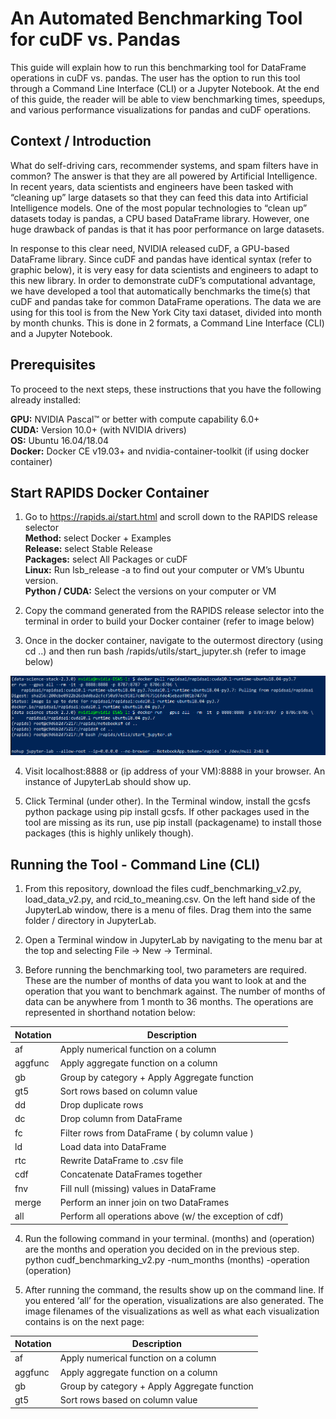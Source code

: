 # An Automated Benchmarking Tool for cuDF vs. Pandas
This guide will explain how to run this benchmarking tool for DataFrame operations in cuDF vs. pandas. The user has the option to run this tool through a Command Line Interface (CLI) or a Jupyter Notebook. At the end of this guide, the reader will be able to view benchmarking times, speedups, and various performance visualizations for pandas and cuDF operations. 

## Context / Introduction
What do self-driving cars, recommender systems, and spam filters have in common? The answer is that they are all powered by Artificial Intelligence. In recent years, data scientists and engineers have been tasked with “cleaning up” large datasets so that they can feed this data into Artificial Intelligence models. One of the most popular technologies to “clean up” datasets today is pandas, a CPU based DataFrame library. However, one huge drawback of pandas is that it has poor performance on large datasets. 

In response to this clear need, NVIDIA released cuDF, a GPU-based DataFrame library. Since cuDF and pandas have identical syntax (refer to graphic below), it is very easy for data scientists and engineers to adapt to this new library. In order to demonstrate cuDF’s computational advantage, we have developed a tool that automatically benchmarks the time(s) that cuDF and pandas take for common DataFrame operations. The data we are using for this tool is from the New York City taxi dataset, divided into month by month chunks. This is done in 2 formats, a Command Line Interface (CLI) and a Jupyter Notebook. 

## Prerequisites

To proceed to the next steps, these instructions that you have the following already installed: <br />


**GPU:** NVIDIA Pascal™ or better with compute capability 6.0+ <br /> 
**CUDA:** Version 10.0+ (with NVIDIA drivers) <br /> 
**OS:** Ubuntu 16.04/18.04 <br /> 
**Docker:** Docker CE v19.03+ and nvidia-container-toolkit (if using docker container) <br /> 

## Start RAPIDS Docker Container 

1. Go to https://rapids.ai/start.html and scroll down to the RAPIDS release selector <br />
**Method:** select Docker + Examples <br />
**Release:** select Stable Release <br />
**Packages:** select All Packages or cuDF <br />
**Linux:** Run lsb_release -a to find out your computer or VM’s Ubuntu version. <br />
**Python / CUDA:** Select the versions on your computer or VM <br />

2. Copy the command generated from the RAPIDS release selector into the terminal in order to build your Docker container (refer to image below)

3. Once in the docker container, navigate to the outermost directory (using cd ..) and then run bash /rapids/utils/start_jupyter.sh (refer to image below)

![Docker Command](https://github.com/yamnihcg/cuDFvPandas/blob/master/docker_container_example_run.PNG)

4. Visit localhost:8888 or (ip address of your VM):8888 in your browser. An instance of JupyterLab should show up.

5. Click Terminal (under other). In the Terminal window, install the gcsfs python package using pip install gcsfs. If other packages used in the tool are missing as its run, use pip install (packagename) to install those packages (this is highly unlikely though). 

## Running the Tool - Command Line (CLI) 

1. From this repository, download the files cudf_benchmarking_v2.py, load_data_v2.py, and rcid_to_meaning.csv. On the left hand side of the JupyterLab window, there is a menu of files. Drag them into the same folder / directory in JupyterLab.

2. Open a Terminal window in JupyterLab by navigating to the menu bar at the top and selecting File → New → Terminal.

3. Before running the benchmarking tool, two parameters are required. These are the number of months of data you want to look at and the operation that you want to benchmark against. The number of months of data can be anywhere from 1 month to 36 months. The operations are represented in shorthand notation below:

| Notation | Description |
|------|------|
| af | Apply numerical function on a column  |
| aggfunc  | Apply aggregate function on a column |
| gb | Group by category + Apply Aggregate function |
| gt5 | Sort rows based on column value |
| dd  | Drop duplicate rows |
| dc | Drop column from DataFrame  |
| fc | Filter rows from DataFrame ( by column value ) |
| ld | Load data into DataFrame |
| rtc  | Rewrite DataFrame to .csv file |
| cdf | Concatenate DataFrames together |
| fnv  | Fill null (missing) values in DataFrame |
| merge | Perform an inner join on two DataFrames |
| all | Perform all operations above (w/ the exception of cdf) |

4. Run the following command in your terminal. (months) and (operation) are the months and operation you decided on in the previous step. 
python cudf_benchmarking_v2.py -num_months (months) -operation (operation)

5. After running the command, the results show up on the command line. If you entered ‘all’ for the operation, visualizations are also generated. The image filenames of the visualizations as well as what each visualization contains is on the next page: 

| Notation | Description |
|------|------|
| af | Apply numerical function on a column  |
| aggfunc  | Apply aggregate function on a column |
| gb | Group by category + Apply Aggregate function |
| gt5 | Sort rows based on column value |






